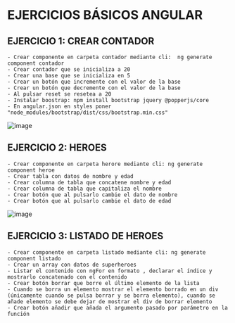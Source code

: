 # EJERCICIOS BÁSICOS ANGULAR

## EJERCICIO 1: CREAR CONTADOR
    - Crear componente en carpeta contador mediante cli:  ng generate component contador
    - Crear contador que se inicializa a 20
    - Crear una base que se inicializa en 5
    - Crear un botón que incremente con el valor de la base
    - Crear un botón que decremente con el valor de la base
    - Al pulsar reset se resetea a 20
    - Instalar boostrap: npm install bootstrap jquery @popperjs/core
    - En angular.json en styles poner "node_modules/bootstrap/dist/css/bootstrap.min.css"
![image](https://user-images.githubusercontent.com/88061350/206145585-977f5c5d-2a4a-42a7-a452-5ebc1d98cdd4.png)

## EJERCICIO 2: HEROES
    - Crear componente en carpeta herore mediante cli: ng generate component heroe
    - Crear tabla con datos de nombre y edad
    - Crear columna de tabla que concatene nombre y edad
    - Crear columna de tabla que capitaliza el nombre
    - Crear botón que al pulsarlo cambie el dato de nombre
    - Crear botón que al pulsarlo cambie el dato de edad

![image](https://user-images.githubusercontent.com/88061350/206170856-8265b1ba-5c1a-4d34-a33b-be008b01e439.png)

## EJERCICIO 3: LISTADO DE HEROES

    - Crear componente en carpeta listado mediante cli: ng generate component listado
    - Crear un array con datos de superheroes
    - Listar el contenido con ngFor en formato , declarar el índice y mostrarlo concatenado con el contenido
    - Crear botón borrar que borre el último elemento de la lista
    - Cuando se borra un elemento mostrar el elemento borrado en un div (únicamente cuando se pulsa borrar y se borra elemento), cuando se añade elemento se debe dejar de mostrar el div de borrar elemento
    - Crear botón añadir que añada el argumento pasado por parámetro en la función


